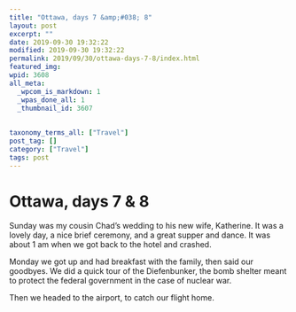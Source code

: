 ```yaml
---
title: "Ottawa, days 7 &amp;#038; 8"
layout: post
excerpt: ""
date: 2019-09-30 19:32:22
modified: 2019-09-30 19:32:22
permalink: 2019/09/30/ottawa-days-7-8/index.html
featured_img: 
wpid: 3608
all_meta: 
  _wpcom_is_markdown: 1
  _wpas_done_all: 1
  _thumbnail_id: 3607
  
  
taxonomy_terms_all: ["Travel"]
post_tag: []
category: ["Travel"]
tags: post
---
```


# Ottawa, days 7 &#038; 8

Sunday was my cousin Chad’s wedding to his new wife, Katherine. It was a lovely day, a nice brief ceremony, and a great supper and dance. It was about 1 am when we got back to the hotel and crashed.

Monday we got up and had breakfast with the family, then said our goodbyes. We did a quick tour of the Diefenbunker, the bomb shelter meant to protect the federal government in the case of nuclear war.

Then we headed to the airport, to catch our flight home.